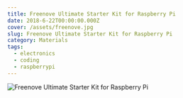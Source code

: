 ```yaml
---
title: Freenove Ultimate Starter Kit for Raspberry Pi
date: 2018-6-22T00:00:00.000Z
cover: /assets/freenove.jpg
slug: Freenove Ultimate Starter Kit for Raspberry Pi
category: Materials
tags:
  - electronics
  - coding
  - raspberrypi
---
```


![Freenove Ultimate Starter Kit for Raspberry Pi ](/assets/freenove.jpg)




